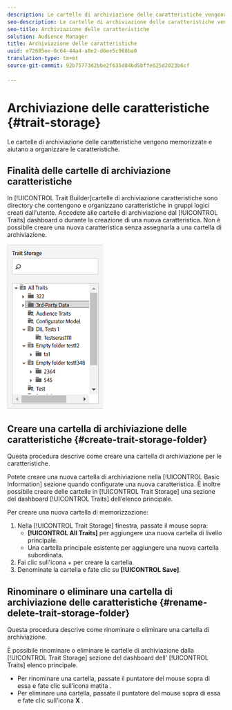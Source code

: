 ```yaml
---
description: Le cartelle di archiviazione delle caratteristiche vengono memorizzate e aiutano a organizzare le caratteristiche.
seo-description: Le cartelle di archiviazione delle caratteristiche vengono memorizzate e aiutano a organizzare le caratteristiche.
seo-title: Archiviazione delle caratteristiche
solution: Audience Manager
title: Archiviazione delle caratteristiche
uuid: e72685ee-0c64-44a4-a8e2-d6ee5c968ba0
translation-type: tm+mt
source-git-commit: 92b75773d2bbe2f635d84bd5bffe625d2023b6cf

---
```



# Archiviazione delle caratteristiche {#trait-storage}

Le cartelle di archiviazione delle caratteristiche vengono memorizzate e aiutano a organizzare le caratteristiche.

<!-- c_tb_storage.xml -->

## Finalità delle cartelle di archiviazione caratteristiche

In [!UICONTROL Trait Builder]cartelle di archiviazione caratteristiche sono directory che contengono e organizzano caratteristiche in gruppi logici creati dall'utente. Accedete alle cartelle di archiviazione dal [!UICONTROL Traits] dashboard o durante la creazione di una nuova caratteristica. Non è possibile creare una nuova caratteristica senza assegnarla a una cartella di archiviazione.

![](assets/tb_storage.png)

## Creare una cartella di archiviazione delle caratteristiche {#create-trait-storage-folder}

Questa procedura descrive come creare una cartella di archiviazione per le caratteristiche.

<!-- t_tb_create_storage.xml -->

Potete creare una nuova cartella di archiviazione nella [!UICONTROL Basic Information] sezione quando configurate una nuova caratteristica. È inoltre possibile creare delle cartelle in [!UICONTROL Trait Storage] una sezione del dashboard [!UICONTROL Traits] dell’elenco principale.

Per creare una nuova cartella di memorizzazione:

1. Nella [!UICONTROL Trait Storage] finestra, passate il mouse sopra:
   * **[!UICONTROL All Traits]** per aggiungere una nuova cartella di livello principale.
   * Una cartella principale esistente per aggiungere una nuova cartella subordinata.
1. Fai clic sull'icona + per creare la cartella.
1. Denominate la cartella e fate clic su **[!UICONTROL Save]**.

## Rinominare o eliminare una cartella di archiviazione delle caratteristiche {#rename-delete-trait-storage-folder}

Questa procedura descrive come rinominare o eliminare una cartella di archiviazione.

<!-- t_tb_rename_delete_storage.xml -->

È possibile rinominare o eliminare le cartelle di archiviazione dalla [!UICONTROL Trait Storage] sezione del dashboard dell' [!UICONTROL Traits] elenco principale.

* Per rinominare una cartella, passate il puntatore del mouse sopra di essa e fate clic sull’icona matita .
* Per eliminare una cartella, passate il puntatore del mouse sopra di essa e fate clic sull’icona **X** .